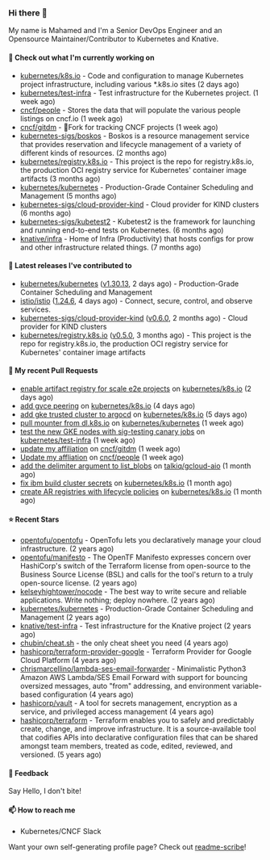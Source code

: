 ### Hi there 👋

My name is Mahamed and I'm a Senior DevOps Engineer and an Opensource Maintainer/Contributor to Kubernetes and Knative.

#### 👷 Check out what I'm currently working on

- [kubernetes/k8s.io](https://github.com/kubernetes/k8s.io) - Code and configuration to manage Kubernetes project infrastructure, including various *.k8s.io sites (2 days ago)
- [kubernetes/test-infra](https://github.com/kubernetes/test-infra) - Test infrastructure for the Kubernetes project. (1 week ago)
- [cncf/people](https://github.com/cncf/people) - Stores the data that will populate the various people listings on cncf.io (1 week ago)
- [cncf/gitdm](https://github.com/cncf/gitdm) - 📜Fork for tracking CNCF projects (1 week ago)
- [kubernetes-sigs/boskos](https://github.com/kubernetes-sigs/boskos) - Boskos is a resource management service that provides reservation and lifecycle management of a variety of different kinds of resources. (2 months ago)
- [kubernetes/registry.k8s.io](https://github.com/kubernetes/registry.k8s.io) - This project is the repo for registry.k8s.io, the production OCI registry service for Kubernetes&#39; container image artifacts (3 months ago)
- [kubernetes/kubernetes](https://github.com/kubernetes/kubernetes) - Production-Grade Container Scheduling and Management (5 months ago)
- [kubernetes-sigs/cloud-provider-kind](https://github.com/kubernetes-sigs/cloud-provider-kind) - Cloud provider for KIND clusters (6 months ago)
- [kubernetes-sigs/kubetest2](https://github.com/kubernetes-sigs/kubetest2) - Kubetest2 is the framework for launching and running end-to-end tests on Kubernetes. (6 months ago)
- [knative/infra](https://github.com/knative/infra) - Home of Infra (Productivity) that hosts configs for prow and other infrastructure related things. (7 months ago)

#### 🔭 Latest releases I've contributed to

- [kubernetes/kubernetes](https://github.com/kubernetes/kubernetes) ([v1.30.13](https://github.com/kubernetes/kubernetes/releases/tag/v1.30.13), 2 days ago) - Production-Grade Container Scheduling and Management
- [istio/istio](https://github.com/istio/istio) ([1.24.6](https://github.com/istio/istio/releases/tag/1.24.6), 4 days ago) - Connect, secure, control, and observe services.
- [kubernetes-sigs/cloud-provider-kind](https://github.com/kubernetes-sigs/cloud-provider-kind) ([v0.6.0](https://github.com/kubernetes-sigs/cloud-provider-kind/releases/tag/v0.6.0), 2 months ago) - Cloud provider for KIND clusters
- [kubernetes/registry.k8s.io](https://github.com/kubernetes/registry.k8s.io) ([v0.5.0](https://github.com/kubernetes/registry.k8s.io/releases/tag/v0.5.0), 3 months ago) - This project is the repo for registry.k8s.io, the production OCI registry service for Kubernetes&#39; container image artifacts

#### 🔨 My recent Pull Requests

- [enable artifact registry for scale e2e projects](https://github.com/kubernetes/k8s.io/pull/8103) on [kubernetes/k8s.io](https://github.com/kubernetes/k8s.io) (2 days ago)
- [add gvce peering](https://github.com/kubernetes/k8s.io/pull/8093) on [kubernetes/k8s.io](https://github.com/kubernetes/k8s.io) (4 days ago)
- [add gke trusted cluster to argocd](https://github.com/kubernetes/k8s.io/pull/8089) on [kubernetes/k8s.io](https://github.com/kubernetes/k8s.io) (5 days ago)
- [pull mounter from dl.k8s.io](https://github.com/kubernetes/kubernetes/pull/131639) on [kubernetes/kubernetes](https://github.com/kubernetes/kubernetes) (1 week ago)
- [test the new GKE nodes with sig-testing canary jobs](https://github.com/kubernetes/test-infra/pull/34761) on [kubernetes/test-infra](https://github.com/kubernetes/test-infra) (1 week ago)
- [update my affiliation](https://github.com/cncf/gitdm/pull/682) on [cncf/gitdm](https://github.com/cncf/gitdm) (1 week ago)
- [Update my affliation](https://github.com/cncf/people/pull/1002) on [cncf/people](https://github.com/cncf/people) (1 week ago)
- [add the delimiter argument to list_blobs](https://github.com/talkiq/gcloud-aio/pull/885) on [talkiq/gcloud-aio](https://github.com/talkiq/gcloud-aio) (1 month ago)
- [fix ibm build cluster secrets](https://github.com/kubernetes/k8s.io/pull/7914) on [kubernetes/k8s.io](https://github.com/kubernetes/k8s.io) (1 month ago)
- [create AR registries with lifecycle policies](https://github.com/kubernetes/k8s.io/pull/7913) on [kubernetes/k8s.io](https://github.com/kubernetes/k8s.io) (1 month ago)

#### ⭐ Recent Stars

- [opentofu/opentofu](https://github.com/opentofu/opentofu) - OpenTofu lets you declaratively manage your cloud infrastructure. (2 years ago)
- [opentofu/manifesto](https://github.com/opentofu/manifesto) - The OpenTF Manifesto expresses concern over HashiCorp&#39;s switch of the Terraform license from open-source to the Business Source License (BSL) and calls for the tool&#39;s return to a truly open-source license. (2 years ago)
- [kelseyhightower/nocode](https://github.com/kelseyhightower/nocode) - The best way to write secure and reliable applications. Write nothing; deploy nowhere. (2 years ago)
- [kubernetes/kubernetes](https://github.com/kubernetes/kubernetes) - Production-Grade Container Scheduling and Management (2 years ago)
- [knative/test-infra](https://github.com/knative/test-infra) - Test infrastructure for the Knative project (2 years ago)
- [chubin/cheat.sh](https://github.com/chubin/cheat.sh) - the only cheat sheet you need (4 years ago)
- [hashicorp/terraform-provider-google](https://github.com/hashicorp/terraform-provider-google) - Terraform Provider for Google Cloud Platform (4 years ago)
- [chrismarcellino/lambda-ses-email-forwarder](https://github.com/chrismarcellino/lambda-ses-email-forwarder) - Minimalistic Python3 Amazon AWS Lambda/SES Email Forward with support for bouncing oversized messages, auto &#34;from&#34; addressing, and environment variable-based configuration (4 years ago)
- [hashicorp/vault](https://github.com/hashicorp/vault) - A tool for secrets management, encryption as a service, and privileged access management (4 years ago)
- [hashicorp/terraform](https://github.com/hashicorp/terraform) - Terraform enables you to safely and predictably create, change, and improve infrastructure. It is a source-available tool that codifies APIs into declarative configuration files that can be shared amongst team members, treated as code, edited, reviewed, and versioned. (5 years ago)

#### 💬 Feedback

Say Hello, I don't bite!

#### 📫 How to reach me

- Kubernetes/CNCF Slack

Want your own self-generating profile page? Check out [readme-scribe](https://github.com/muesli/readme-scribe)!


